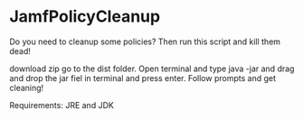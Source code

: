 # JamfPolicyCleanup

Do you need to cleanup some policies? Then run this script and kill them dead!

download zip go to the dist folder. Open terminal and type java -jar and drag and drop the jar fiel in terminal and press enter. Follow prompts and get cleaning!

Requirements: JRE and JDK
